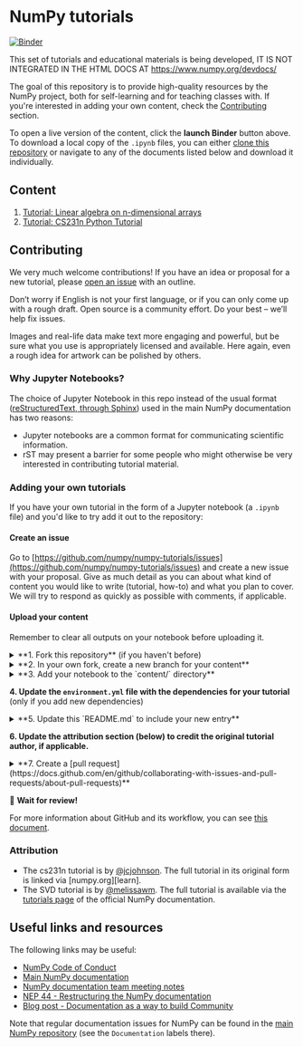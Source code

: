 # NumPy tutorials

[![Binder](http://mybinder.org/badge_logo.svg)](http://mybinder.org/v2/gh/numpy/numpy-tutorials/master?urlpath=lab/tree/content)

This set of tutorials and educational materials is being developed,
IT IS NOT INTEGRATED IN THE HTML DOCS AT https://www.numpy.org/devdocs/

The goal of this repository is to provide high-quality resources by the
NumPy project, both for self-learning and for teaching classes with. If you're
interested in adding your own content, check the [Contributing](#contributing)
section.

To open a live version of the content, click the **launch Binder** button above.
To download a local copy of the `.ipynb` files, you can either
[clone this repository](https://docs.github.com/en/github/creating-cloning-and-archiving-repositories/cloning-a-repository)
or navigate to any of the documents listed below and download it individually.

## Content

1. [Tutorial: Linear algebra on n-dimensional arrays](content/tutorial-svd.ipynb)
2. [Tutorial: CS231n Python Tutorial](content/cs231_tutorial.ipynb)

## Contributing

We very much welcome contributions! If you have an idea or proposal for a new
tutorial, please [open an issue](https://github.com/numpy/numpy-tutorials/issues)
with an outline. 

Don’t worry if English is not your first language, or if you can only come up
with a rough draft. Open source is a community effort. Do your best – we’ll help
fix issues.

Images and real-life data make text more engaging and powerful, but be sure what
you use is appropriately licensed and available. Here again, even a rough idea
for artwork can be polished by others.

### Why Jupyter Notebooks?

The choice of Jupyter Notebook in this repo instead of the usual format 
([reStructuredText, through Sphinx](https://www.sphinx-doc.org/en/master/usage/restructuredtext/index.html))
used in the main NumPy documentation has two reasons:

 * Jupyter notebooks are a common format for communicating scientific
   information.
 * rST may present a barrier for some people who might otherwise be very
   interested in contributing tutorial material.

### Adding your own tutorials

If you have your own tutorial in the form of a Jupyter notebook (a `.ipynb`
file) and you'd like to try add it out to the repository:

#### Create an issue

Go to [https://github.com/numpy/numpy-tutorials/issues](https://github.com/numpy/numpy-tutorials/issues) and create a new issue with your proposal. Give as much detail as you can about what kind of content you would like to write (tutorial, how-to) and what you plan to cover. We will try to respond as quickly as possible with comments, if applicable.

#### Upload your content

Remember to clear all outputs on your notebook before uploading it. 

<details>
    <summary>
        **1. Fork this repository** (if you haven't before)
    </summary>
    <img src="images/01-fork.gif" width=80% height=80%>
</details>
    
<details>
    <summary>
        **2. In your own fork, create a new branch for your content**
    </summary>
    <img src="images/02-create_new_branch.gif" width=80% height=80%>
</details>

<details>
    <summary>
        **3. Add your notebook to the `content/` directory**
    </summary>
    <img src="images/03-upload.gif" width=80% height=80%>
</details>

**4. Update the `environment.yml` file with the dependencies for your tutorial**
(only if you add new dependencies)

<details>
    <summary>
        **5. Update this `README.md` to include your new entry**
    </summary>
    <img src="images/04-add_to_readme.gif" width=80% height=80%>
</details>

**6. Update the attribution section (below) to credit the original tutorial
author, if applicable.**

<details>
    <summary>
        **7. Create a [pull request](https://docs.github.com/en/github/collaborating-with-issues-and-pull-requests/about-pull-requests)**
    </summary>
    <img src="images/05-create_PR.gif" width=80% height=80%>
</details>

:tada: **Wait for review!**

For more information about GitHub and its workflow, you can see
[this document](https://docs.github.com/en/github/collaborating-with-issues-and-pull-requests).

### Attribution

 - The cs231n tutorial is by [@jcjohnson][jj]. The full tutorial in 
   its original form is linked via [numpy.org][learn].
 - The SVD tutorial is by [@melissawm][mwm]. The full tutorial is available
   via the [tutorials page][np_tutorials] of the official NumPy documentation.

[jj]: https://github.com/jcjohnson
[mwm]: https://github.com/melissawm
[np_tutorials]: https://numpy.org/devdocs/user/tutorials_index.html

## Useful links and resources

The following links may be useful:

- [NumPy Code of Conduct](https://numpy.org/doc/stable/dev/conduct/code_of_conduct.html)
- [Main NumPy documentation](https://numpy.org/doc/stable/)
- [NumPy documentation team meeting notes](https://hackmd.io/oB_boakvRqKR-_2jRV-Qjg?both)
- [NEP 44 - Restructuring the NumPy documentation](https://numpy.org/neps/nep-0044-restructuring-numpy-docs.html)
- [Blog post - Documentation as a way to build Community](https://labs.quansight.org/blog/2020/03/documentation-as-a-way-to-build-community/)

Note that regular documentation issues for NumPy can be found in the [main NumPy
repository](https://github.com/numpy/numpy/issues) (see the `Documentation`
labels there). 

